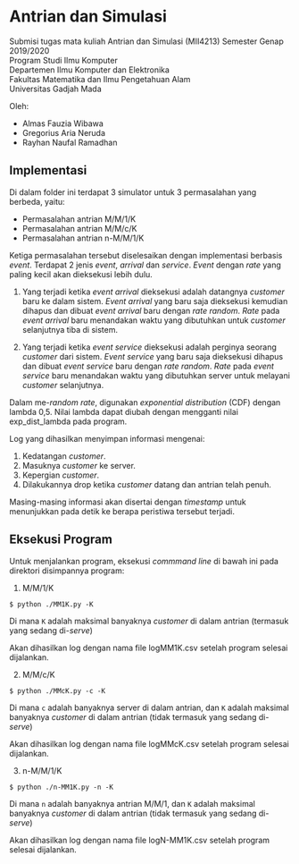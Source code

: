 # Antrian dan Simulasi

Submisi tugas mata kuliah Antrian dan Simulasi (MII4213) Semester Genap 2019/2020\
Program Studi Ilmu Komputer\
Departemen Ilmu Komputer dan Elektronika\
Fakultas Matematika dan Ilmu Pengetahuan Alam\
Universitas Gadjah Mada

Oleh:

- Almas Fauzia Wibawa
- Gregorius Aria Neruda
- Rayhan Naufal Ramadhan

## Implementasi

Di dalam folder ini terdapat 3 simulator untuk 3 permasalahan yang berbeda, yaitu:
- Permasalahan antrian M/M/1/K
- Permasalahan antrian M/M/c/K
- Permasalahan antrian n-M/M/1/K

Ketiga permasalahan tersebut diselesaikan dengan implementasi berbasis _event_. Terdapat 2 jenis _event_, _arrival_ dan _service_. _Event_ dengan _rate_ yang paling kecil akan dieksekusi lebih dulu.

1) Yang terjadi ketika _event arrival_ dieksekusi adalah datangnya _customer_ baru ke dalam sistem. _Event arrival_ yang baru saja dieksekusi kemudian dihapus dan dibuat _event arrival_ baru dengan _rate random_. _Rate_ pada _event arrival_ baru menandakan waktu yang dibutuhkan untuk _customer_ selanjutnya tiba di sistem.

2) Yang terjadi ketika _event service_ dieksekusi adalah perginya seorang _customer_ dari sistem. _Event service_ yang baru saja dieksekusi dihapus dan dibuat _event service_ baru dengan _rate random_. _Rate_ pada _event service_ baru menandakan waktu yang dibutuhkan server untuk melayani _customer_ selanjutnya.

Dalam me-_random rate_, digunakan _exponential distribution_ (CDF) dengan lambda 0,5. Nilai lambda dapat diubah dengan mengganti nilai exp_dist_lambda pada program.

Log yang dihasilkan menyimpan informasi mengenai:
1) Kedatangan _customer_.
2) Masuknya _customer_ ke server.
3) Kepergian _customer_.
4) Dilakukannya drop ketika _customer_ datang dan antrian telah penuh.

Masing-masing informasi akan disertai dengan _timestamp_ untuk menunjukkan pada detik ke berapa peristiwa tersebut terjadi.

## Eksekusi Program

Untuk menjalankan program, eksekusi _commmand line_ di bawah ini pada direktori disimpannya program:

1) M/M/1/K

```
$ python ./MM1K.py -K
```

Di mana `K` adalah maksimal banyaknya _customer_ di dalam antrian (termasuk yang sedang di-_serve_)

Akan dihasilkan log dengan nama file logMM1K.csv setelah program selesai dijalankan.

2) M/M/c/K

```
$ python ./MMcK.py -c -K
```

Di mana `c` adalah banyaknya server di dalam antrian, dan `K` adalah maksimal banyaknya _customer_ di dalam antrian (tidak termasuk yang sedang di-_serve_)

Akan dihasilkan log dengan nama file logMMcK.csv setelah program selesai dijalankan.

3) n-M/M/1/K

```
$ python ./n-MM1K.py -n -K
```

Di mana `n` adalah banyaknya antrian M/M/1, dan `K` adalah maksimal banyaknya _customer_ di dalam antrian (tidak termasuk yang sedang di-_serve_)

Akan dihasilkan log dengan nama file logN-MM1K.csv setelah program selesai dijalankan.